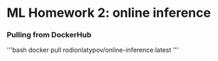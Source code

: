 # ML Homework 2: online inference

### Pulling from DockerHub
'''bash
docker pull rodionlatypov/online-inference:latest
'''
